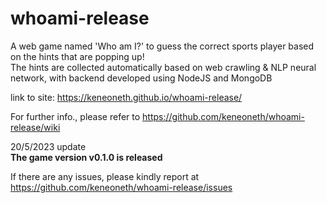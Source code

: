 # whoami-release
A web game named 'Who am I?' to guess the correct sports player based on the hints that are popping up!  
The hints are collected automatically based on web crawling & NLP neural network, with backend developed using NodeJS and MongoDB  

link to site:  https://keneoneth.github.io/whoami-release/  

For further info., please refer to https://github.com/keneoneth/whoami-release/wiki

20/5/2023 update  
**The game version v0.1.0 is released**  

If there are any issues, please kindly report at https://github.com/keneoneth/whoami-release/issues 
